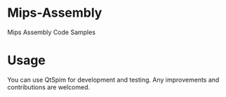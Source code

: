 # Mips-Assembly
Mips Assembly Code Samples
# Usage
You can use QtSpim for development and testing.
Any improvements and contributions are welcomed.
